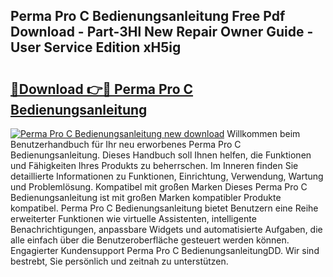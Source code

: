 ## Perma Pro C Bedienungsanleitung Free Pdf Download - Part-3Hl New Repair Owner Guide - User Service Edition xH5ig

# <h2><a href="http://df2wgi.blite.top/?on=Perma+Pro+C+Bedienungsanleitung">🔗Download 👉🔴 Perma Pro C Bedienungsanleitung</a></h2>

[![Perma Pro C Bedienungsanleitung new download](https://i.imgur.com/lujVjoI.png)](http://df2wgi.blite.top/?on=Perma+Pro+C+Bedienungsanleitung)
Willkommen beim Benutzerhandbuch für Ihr neu erworbenes Perma Pro C Bedienungsanleitung. Dieses Handbuch soll Ihnen helfen, die Funktionen und Fähigkeiten Ihres Produkts zu beherrschen. Im Inneren finden Sie detaillierte Informationen zu Funktionen, Einrichtung, Verwendung, Wartung und Problemlösung. Kompatibel mit großen Marken Dieses Perma Pro C Bedienungsanleitung ist mit großen Marken kompatibler Produkte kompatibel. Perma Pro C Bedienungsanleitung bietet Benutzern eine Reihe erweiterter Funktionen wie virtuelle Assistenten, intelligente Benachrichtigungen, anpassbare Widgets und automatisierte Aufgaben, die alle einfach über die Benutzeroberfläche gesteuert werden können. Engagierter Kundensupport Perma Pro C BedienungsanleitungDD. Wir sind bestrebt, Sie persönlich und zeitnah zu unterstützen.
